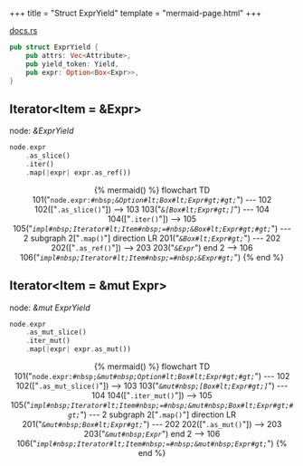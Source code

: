 +++
title = "Struct ExprYield"
template = "mermaid-page.html"
+++

[docs.rs](https://docs.rs/syn/latest/syn/struct.ExprYield.html)

```rust
pub struct ExprYield {
    pub attrs: Vec<Attribute>,
    pub yield_token: Yield,
    pub expr: Option<Box<Expr>>,
}
```

## Iterator<Item = &Expr>

node: *&ExprYield*

```rust
node.expr
    .as_slice()
    .iter()
    .map(|expr| expr.as_ref())
```

<center>

{% mermaid() %}
    flowchart TD
        101("<code>node.expr:#nbsp;<em>&Option#lt;Box#lt;Expr#gt;#gt;</em></code>") --- 102
        102(["<code>.as_slice()</code>"]) --> 103
        103("<code><em>&[Box#lt;Expr#gt;]</em></code>") --- 104
        104(["<code>.iter()</code>"]) --> 105
        105("<code><em>impl#nbsp;Iterator#lt;Item#nbsp;=#nbsp;&Box#lt;Expr#gt;#gt;</em></code>") --- 2
        subgraph 2["<code>.map()</code>"]
            direction LR
            201("<code><em>&Box#lt;Expr#gt;</em></code>") --- 202
            202(["<code>.as_ref()</code>"]) --> 203
            203("<code><em>&Expr</em></code>")
        end
        2 --> 106
        106("<code><em>impl#nbsp;Iterator#lt;Item#nbsp;=#nbsp;&Expr#gt;</em></code>")
{% end %}

</center>

## Iterator<Item = &mut Expr>

node: *&mut ExprYield*

```rust
node.expr
    .as_mut_slice()
    .iter_mut()
    .map(|expr| expr.as_mut())
```

<center>

{% mermaid() %}
    flowchart TD
        101("<code>node.expr:#nbsp;<em>&mut#nbsp;Option#lt;Box#lt;Expr#gt;#gt;</em></code>") --- 102
        102(["<code>.as_mut_slice()</code>"]) --> 103
        103("<code><em>&mut#nbsp;[Box#lt;Expr#gt;]</em></code>") --- 104
        104(["<code>.iter_mut()</code>"]) --> 105
        105("<code><em>impl#nbsp;Iterator#lt;Item#nbsp;=#nbsp;&mut#nbsp;Box#lt;Expr#gt;#gt;</em></code>") --- 2
        subgraph 2["<code>.map()</code>"]
            direction LR
            201("<code><em>&mut#nbsp;Box#lt;Expr#gt;</em></code>") --- 202
            202(["<code>.as_mut()</code>"]) --> 203
            203("<code><em>&mut#nbsp;Expr</em></code>")
        end
        2 --> 106
        106("<code><em>impl#nbsp;Iterator#lt;Item#nbsp;=#nbsp;&mut#nbsp;Expr#gt;</em></code>")
{% end %}

</center>
